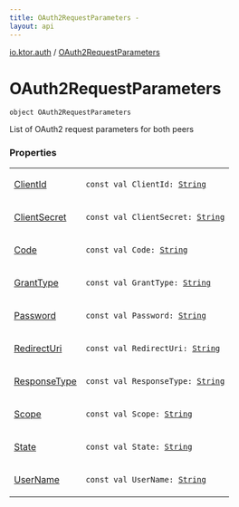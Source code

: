 ```yaml
---
title: OAuth2RequestParameters - 
layout: api
---
```


<div class='api-docs-breadcrumbs'><a href="../index.html">io.ktor.auth</a> / <a href="./index.html">OAuth2RequestParameters</a></div>

# OAuth2RequestParameters

<div class="signature"><code><span class="keyword">object </span><span class="identifier">OAuth2RequestParameters</span></code></div>

List of OAuth2 request parameters for both peers

### Properties

<table class="api-docs-table">
<tbody>
<tr>
<td markdown="1">

<a href="-client-id.html">ClientId</a>


</td>
<td markdown="1">
<div class="signature"><code><span class="keyword">const</span> <span class="keyword">val </span><span class="identifier">ClientId</span><span class="symbol">: </span><a href="https://kotlinlang.org/api/latest/jvm/stdlib/kotlin/-string/index.html"><span class="identifier">String</span></a></code></div>

</td>
</tr>
<tr>
<td markdown="1">

<a href="-client-secret.html">ClientSecret</a>


</td>
<td markdown="1">
<div class="signature"><code><span class="keyword">const</span> <span class="keyword">val </span><span class="identifier">ClientSecret</span><span class="symbol">: </span><a href="https://kotlinlang.org/api/latest/jvm/stdlib/kotlin/-string/index.html"><span class="identifier">String</span></a></code></div>

</td>
</tr>
<tr>
<td markdown="1">

<a href="-code.html">Code</a>


</td>
<td markdown="1">
<div class="signature"><code><span class="keyword">const</span> <span class="keyword">val </span><span class="identifier">Code</span><span class="symbol">: </span><a href="https://kotlinlang.org/api/latest/jvm/stdlib/kotlin/-string/index.html"><span class="identifier">String</span></a></code></div>

</td>
</tr>
<tr>
<td markdown="1">

<a href="-grant-type.html">GrantType</a>


</td>
<td markdown="1">
<div class="signature"><code><span class="keyword">const</span> <span class="keyword">val </span><span class="identifier">GrantType</span><span class="symbol">: </span><a href="https://kotlinlang.org/api/latest/jvm/stdlib/kotlin/-string/index.html"><span class="identifier">String</span></a></code></div>

</td>
</tr>
<tr>
<td markdown="1">

<a href="-password.html">Password</a>


</td>
<td markdown="1">
<div class="signature"><code><span class="keyword">const</span> <span class="keyword">val </span><span class="identifier">Password</span><span class="symbol">: </span><a href="https://kotlinlang.org/api/latest/jvm/stdlib/kotlin/-string/index.html"><span class="identifier">String</span></a></code></div>

</td>
</tr>
<tr>
<td markdown="1">

<a href="-redirect-uri.html">RedirectUri</a>


</td>
<td markdown="1">
<div class="signature"><code><span class="keyword">const</span> <span class="keyword">val </span><span class="identifier">RedirectUri</span><span class="symbol">: </span><a href="https://kotlinlang.org/api/latest/jvm/stdlib/kotlin/-string/index.html"><span class="identifier">String</span></a></code></div>

</td>
</tr>
<tr>
<td markdown="1">

<a href="-response-type.html">ResponseType</a>


</td>
<td markdown="1">
<div class="signature"><code><span class="keyword">const</span> <span class="keyword">val </span><span class="identifier">ResponseType</span><span class="symbol">: </span><a href="https://kotlinlang.org/api/latest/jvm/stdlib/kotlin/-string/index.html"><span class="identifier">String</span></a></code></div>

</td>
</tr>
<tr>
<td markdown="1">

<a href="-scope.html">Scope</a>


</td>
<td markdown="1">
<div class="signature"><code><span class="keyword">const</span> <span class="keyword">val </span><span class="identifier">Scope</span><span class="symbol">: </span><a href="https://kotlinlang.org/api/latest/jvm/stdlib/kotlin/-string/index.html"><span class="identifier">String</span></a></code></div>

</td>
</tr>
<tr>
<td markdown="1">

<a href="-state.html">State</a>


</td>
<td markdown="1">
<div class="signature"><code><span class="keyword">const</span> <span class="keyword">val </span><span class="identifier">State</span><span class="symbol">: </span><a href="https://kotlinlang.org/api/latest/jvm/stdlib/kotlin/-string/index.html"><span class="identifier">String</span></a></code></div>

</td>
</tr>
<tr>
<td markdown="1">

<a href="-user-name.html">UserName</a>


</td>
<td markdown="1">
<div class="signature"><code><span class="keyword">const</span> <span class="keyword">val </span><span class="identifier">UserName</span><span class="symbol">: </span><a href="https://kotlinlang.org/api/latest/jvm/stdlib/kotlin/-string/index.html"><span class="identifier">String</span></a></code></div>

</td>
</tr>
</tbody>
</table>
